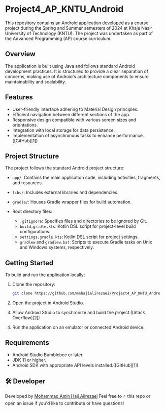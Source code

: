 # Project4_AP_KNTU_Android

This repository contains an Android application developed as a course project during the Spring and Summer semesters of 2024 at Khaje Nasir University of Technology (KNTU). The project was undertaken as part of the Advanced Programming (AP) course curriculum.

## Overview

The application is built using Java and follows standard Android development practices. It is structured to provide a clear separation of concerns, making use of Android's architecture components to ensure maintainability and scalability.

## Features

* User-friendly interface adhering to Material Design principles.
* Efficient navigation between different sections of the app.
* Responsive design compatible with various screen sizes and orientations.
* Integration with local storage for data persistence.
* Implementation of asynchronous tasks to enhance performance.([GitHub][1])

## Project Structure

The project follows the standard Android project structure:

* `app/`: Contains the main application code, including activities, fragments, and resources.
* `libs/`: Includes external libraries and dependencies.
* `gradle/`: Houses Gradle wrapper files for build automation.
* Root directory files:

  * `.gitignore`: Specifies files and directories to be ignored by Git.
  * `build.gradle.kts`: Kotlin DSL script for project-level build configurations.
  * `settings.gradle.kts`: Kotlin DSL script for project settings.
  * `gradlew` and `gradlew.bat`: Scripts to execute Gradle tasks on Unix and Windows systems, respectively.

## Getting Started

To build and run the application locally:

1. Clone the repository:

   ```bash
   git clone https://github.com/mahajialirezaei/Project4_AP_KNTU_Android.git
   ```



2. Open the project in Android Studio.

3. Allow Android Studio to synchronize and build the project.([Stack Overflow][2])

4. Run the application on an emulator or connected Android device.

## Requirements

* Android Studio Bumblebee or later.
* JDK 11 or higher.
* Android SDK with appropriate API levels installed.([GitHub][1])


## 🛠 Developer

Developed by [Mohammad Amin Haji Alirezaei](https://github.com/mahajialirezaei)
Feel free to ⭐️ this repo or open an issue if you'd like to contribute or have questions!

